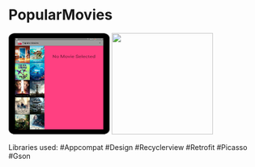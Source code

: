 # PopularMovies
                                                                                                              

<img src="movie-main.png" width="200" height="200">  <img src="movie-detail.png" width="200" height="200">

Libraries used:
#Appcompat
#Design
#Recyclerview
#Retrofit
#Picasso
#Gson
